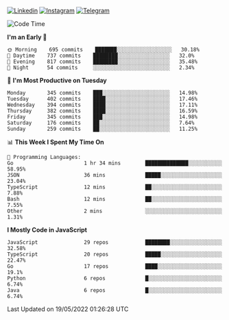 [![Linkedin](https://img.shields.io/badge/-Archie-blue?style=flat-square&labelColor=gray&logo=Linkedin&logoColor=white&link=https://www.linkedin.com/in/archisdi)](https://www.linkedin.com/in/archisdi)
[![Instagram](https://img.shields.io/badge/-@archisdi-orange?style=flat-square&labelColor=gray&logo=Instagram&logoColor=white&link=https://www.instagram.com/archisdi)](https://www.instagram.com/archisdi)
[![Telegram](https://img.shields.io/badge/-aai-informational?style=flat-square&labelColor=gray&logo=telegram&logoColor=white&link=https://t.me/archisdi)](https://t.me/archisdi)

<!--START_SECTION:waka-->
![Code Time](http://img.shields.io/badge/Code%20Time-0%20secs-blue)

**I'm an Early 🐤** 

```text
🌞 Morning    695 commits    ███████░░░░░░░░░░░░░░░░░░   30.18% 
🌆 Daytime    737 commits    ████████░░░░░░░░░░░░░░░░░   32.0% 
🌃 Evening    817 commits    ████████░░░░░░░░░░░░░░░░░   35.48% 
🌙 Night      54 commits     ░░░░░░░░░░░░░░░░░░░░░░░░░   2.34%

```
📅 **I'm Most Productive on Tuesday** 

```text
Monday       345 commits    ███░░░░░░░░░░░░░░░░░░░░░░   14.98% 
Tuesday      402 commits    ████░░░░░░░░░░░░░░░░░░░░░   17.46% 
Wednesday    394 commits    ████░░░░░░░░░░░░░░░░░░░░░   17.11% 
Thursday     382 commits    ████░░░░░░░░░░░░░░░░░░░░░   16.59% 
Friday       345 commits    ███░░░░░░░░░░░░░░░░░░░░░░   14.98% 
Saturday     176 commits    ██░░░░░░░░░░░░░░░░░░░░░░░   7.64% 
Sunday       259 commits    ██░░░░░░░░░░░░░░░░░░░░░░░   11.25%

```


📊 **This Week I Spent My Time On** 

```text
💬 Programming Languages: 
Go                       1 hr 34 mins        ██████████████░░░░░░░░░░░   58.95% 
JSON                     36 mins             █████░░░░░░░░░░░░░░░░░░░░   23.04% 
TypeScript               12 mins             ██░░░░░░░░░░░░░░░░░░░░░░░   7.88% 
Bash                     12 mins             ██░░░░░░░░░░░░░░░░░░░░░░░   7.55% 
Other                    2 mins              ░░░░░░░░░░░░░░░░░░░░░░░░░   1.31%

```

**I Mostly Code in JavaScript** 

```text
JavaScript               29 repos            ████████░░░░░░░░░░░░░░░░░   32.58% 
TypeScript               20 repos            █████░░░░░░░░░░░░░░░░░░░░   22.47% 
Go                       17 repos            ████░░░░░░░░░░░░░░░░░░░░░   19.1% 
Python                   6 repos             █░░░░░░░░░░░░░░░░░░░░░░░░   6.74% 
Java                     6 repos             █░░░░░░░░░░░░░░░░░░░░░░░░   6.74%

```



 Last Updated on 19/05/2022 01:26:28 UTC
<!--END_SECTION:waka-->